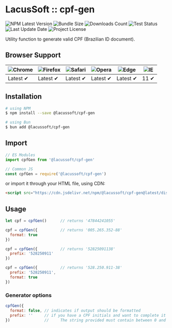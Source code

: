 # LacusSoft :: cpf-gen

![NPM Latest Version](https://img.shields.io/npm/v/@lacussoft/cpf-gen)
![Bundle Size](https://img.shields.io/bundlephobia/min/@lacussoft/cpf-gen?label=bundle%20size)
![Downloads Count](https://img.shields.io/npm/dm/@lacussoft/cpf-gen.svg)
![Test Status](https://img.shields.io/github/actions/workflow/status/juliolmuller/br-utils-js/ci.yml?label=ci/cd)
![Last Update Date](https://img.shields.io/github/last-commit/juliolmuller/br-utils-js)
![Project License](https://img.shields.io/github/license/juliolmuller/br-utils-js)

Utility function to generate valid CPF (Brazilian ID document).

## Browser Support

![Chrome](https://raw.github.com/alrra/browser-logos/master/src/chrome/chrome_48x48.png) | ![Firefox](https://raw.github.com/alrra/browser-logos/master/src/firefox/firefox_48x48.png) | ![Safari](https://raw.github.com/alrra/browser-logos/master/src/safari/safari_48x48.png) | ![Opera](https://raw.github.com/alrra/browser-logos/master/src/opera/opera_48x48.png) | ![Edge](https://raw.github.com/alrra/browser-logos/master/src/edge/edge_48x48.png) | ![IE](https://raw.github.com/alrra/browser-logos/master/src/archive/internet-explorer_9-11/internet-explorer_9-11_48x48.png) |
--- | --- | --- | --- | --- | --- |
Latest ✔ | Latest ✔ | Latest ✔ | Latest ✔ | Latest ✔ | 11 ✔ |

## Installation

```bash
# using NPM
$ npm install --save @lacussoft/cpf-gen

# using Bun
$ bun add @lacussoft/cpf-gen
```

## Import

```js
// ES Modules
import cpfGen from '@lacussoft/cpf-gen'

// Common JS
const cpfGen = require('@lacussoft/cpf-gen')
```

or import it through your HTML file, using CDN:

```html
<script src="https://cdn.jsdelivr.net/npm/@lacussoft/cpf-gen@latest/dist/cpf-gen.min.js"></script>
```

## Usage

```js
let cpf = cpfGen()      // returns '47844241055'

cpf = cpfGen({          // returns '005.265.352-88'
  format: true
})

cpf = cpfGen({          // returns '52825091138'
  prefix: '528250911'
})

cpf = cpfGen({          // returns '528.250.911-38'
  prefix: '528250911',
  format: true
})
```

### Generator options

```js
cpfGen({
  format: false, // indicates if output should be formatted
  prefix: ''     // if you have a CPF initials and want to complete it with valid digits.
})               //     The string provided must contain between 0 and 9 digits!
```

